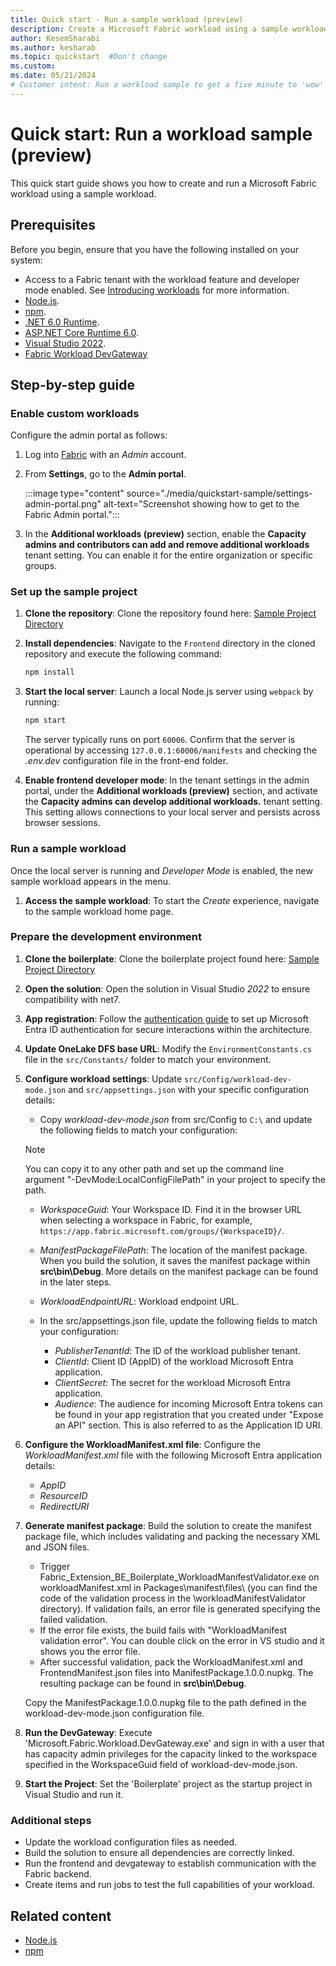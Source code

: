 ```yaml
---
title: Quick start - Run a sample workload (preview)
description: Create a Microsoft Fabric workload using a sample workload and the instructions in this quickstart tutorial.
author: KesemSharabi
ms.author: kesharab
ms.topic: quickstart  #Don't change
ms.custom:
ms.date: 05/21/2024
# Customer intent: Run a workload sample to get a five minute to 'wow' experience.
---
```


# Quick start: Run a workload sample (preview)

This quick start guide shows you how to create and run a Microsoft Fabric workload using a sample workload.

## Prerequisites

Before you begin, ensure that you have the following installed on your system:

* Access to a Fabric tenant with the workload feature and developer mode enabled. See [Introducing workloads](./workload-environment.md) for more information.
* [Node.js](https://nodejs.org).
* [npm](https://www.npmjs.com/).
* [.NET 6.0 Runtime](https://dotnet.microsoft.com/en-us/download/dotnet/thank-you/runtime-6.0.31-windows-x64-installer?cid=getdotnetcore).
* [ASP.NET Core Runtime 6.0](https://dotnet.microsoft.com/en-us/download/dotnet/thank-you/runtime-aspnetcore-6.0.31-windows-x64-installer?cid=getdotnetcore).
* [Visual Studio 2022](https://visualstudio.microsoft.com/vs/).
* [Fabric Workload DevGateway](https://go.microsoft.com/fwlink/?linkid=2272516)

## Step-by-step guide

### Enable custom workloads

Configure the admin portal as follows:

1. Log into [Fabric](https://app.fabric.microsoft.com/signin) with an *Admin* account.

1. From **Settings**, go to the **Admin portal**.

   :::image type="content" source="./media/quickstart-sample/settings-admin-portal.png" alt-text="Screenshot showing how to get to the Fabric Admin portal.":::

1. In the **Additional workloads (preview)** section, enable the **Capacity admins and contributors can add and remove additional workloads** tenant setting. You can enable it for the entire organization or specific groups.

### Set up the sample project

1. **Clone the repository**: Clone the repository found here: [Sample Project Directory](https://go.microsoft.com/fwlink/?linkid=2272254)

1. **Install dependencies**: Navigate to the `Frontend` directory in the cloned repository and execute the following command:

   ```typescript
   npm install
   ```

1. **Start the local server**: Launch a local Node.js server using `webpack` by running:

   ```typescript
   npm start
   ```

   The server typically runs on port `60006`. Confirm that the server is operational by accessing `127.0.0.1:60006/manifests` and checking the *.env.dev* configuration file in the front-end folder.

1. **Enable frontend developer mode**: In the tenant settings in the admin portal, under the **Additional workloads (preview)** section, and activate the **Capacity admins can develop additional workloads.** tenant setting. This setting allows connections to your local server and persists across browser sessions.

### Run a sample workload

Once the local server is running and *Developer Mode* is enabled, the new sample workload appears in the menu.

1. **Access the sample workload**:  To start the *Create* experience, navigate to the sample workload home page.

### Prepare the development environment

1. **Clone the boilerplate**: Clone the boilerplate project found here: [Sample Project Directory](https://go.microsoft.com/fwlink/?linkid=2272254)

1. **Open the solution**: Open the solution in Visual Studio *2022* to ensure compatibility with net7.

1. **App registration**: Follow the [authentication guide](./authentication-tutorial.md) to set up Microsoft Entra ID authentication for secure interactions within the architecture.

1. **Update OneLake DFS base URL**: Modify the `EnvironmentConstants.cs` file in the `src/Constants/` folder to match your environment.

1. **Configure workload settings**: Update `src/Config/workload-dev-mode.json` and `src/appsettings.json` with your specific configuration details:

    * Copy *workload-dev-mode.json* from src/Config to `C:\` and update the following fields to match your configuration:

    >[!NOTE]
    >You can copy it to any other path and set up the command line argument "-DevMode:LocalConfigFilePath" in your project to specify the path.

      * *WorkspaceGuid*: Your Workspace ID. Find it in the browser URL when selecting a workspace in Fabric, for example, `https://app.fabric.microsoft.com/groups/{WorkspaceID}/`.
      * *ManifestPackageFilePath*: The location of the manifest package. When you build the solution, it saves the manifest package within **src\bin\Debug**. More details on the manifest package can be found in the later steps.
      * *WorkloadEndpointURL*: Workload endpoint URL.

   * In the src/appsettings.json file, update the following fields to match your configuration:

      * *PublisherTenantId*: The ID of the workload publisher tenant.
      * *ClientId*: Client ID (AppID) of the workload Microsoft Entra application.
      * *ClientSecret*: The secret for the workload Microsoft Entra application.
      * *Audience*: The audience for incoming Microsoft Entra tokens can be found in your app registration that you created under "Expose an API" section. This is also referred to as the Application ID URI.
 
1. **Configure the WorkloadManifest.xml file**: Configure the *WorkloadManifest.xml* file with the following Microsoft Entra application details:

   * *AppID*
   * *ResourceID*
   * *RedirectURI*

1. **Generate manifest package**: Build the solution to create the manifest package file, which includes validating and packing the necessary XML and JSON files.

   * Trigger Fabric_Extension_BE_Boilerplate_WorkloadManifestValidator.exe on workloadManifest.xml in Packages\manifest\files\ (you can find the code of the validation process in the \workloadManifestValidator directory). If validation fails, an error file is generated specifying the failed validation.
   * If the error file exists, the build fails with "WorkloadManifest validation error". You can double click on the error in VS studio and it shows you the error file.
   * After successful validation, pack the WorkloadManifest.xml and FrontendManifest.json files into ManifestPackage.1.0.0.nupkg. The resulting package can be found in **src\bin\Debug**.

   Copy the ManifestPackage.1.0.0.nupkg file to the path defined in the workload-dev-mode.json configuration file.

1. **Run the DevGateway**: Execute 'Microsoft.Fabric.Workload.DevGateway.exe' and sign in with a user that has capacity admin privileges for the capacity linked to the workspace specified in the WorkspaceGuid field of workload-dev-mode.json.

1. **Start the Project**: Set the 'Boilerplate' project as the startup project in Visual Studio and run it.

### Additional steps

* Update the workload configuration files as needed.
* Build the solution to ensure all dependencies are correctly linked.
* Run the frontend and devgateway to establish communication with the Fabric backend.
* Create items and run jobs to test the full capabilities of your workload.

## Related content

* [Node.js](https://nodejs.org)
* [npm](https://www.npmjs.com/)
